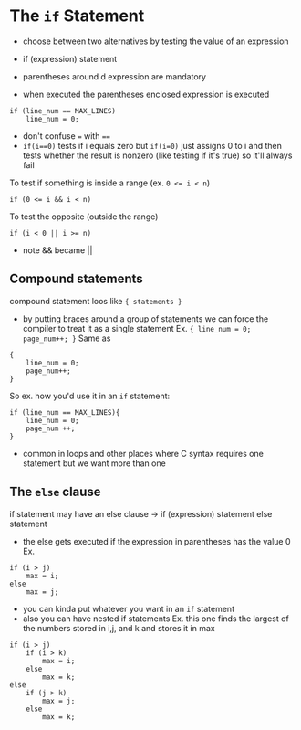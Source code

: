 # The `if` Statement

- choose between two alternatives by testing the value of an expression
- if (expression) statement

- parentheses around d expression are mandatory

- when executed the parentheses enclosed expression is executed
```
if (line_num == MAX_LINES)
    line_num = 0;
```
- don't confuse `=` with `==`
- `if(i==0)` tests if i equals zero but `if(i=0)` just assigns 0 to i and then tests whether the result is nonzero (like testing if it's true) so it'll always fail

To test if something  is inside a range (ex. `0 <= i < n`)
```
if (0 <= i && i < n)
```
To test the opposite (outside the range)
```
if (i < 0 || i >= n)
```
- note && became ||

## Compound statements 
compound statement loos like `{ statements }`
- by putting braces around a group of statements we can force the compiler to treat it as a single statement 
Ex. `{ line_num = 0; page_num++; }`
Same as 
```
{
    line_num = 0;
    page_num++;
}
```
So ex. how you'd use it in an `if` statement:
```
if (line_num == MAX_LINES){
    line_num = 0;
    page_num ++;
}
```

- common in loops and other places where C syntax requires one statement but we want more than one

## The `else` clause
if statement may have an else clause -> if (expression) statement else statement
- the else gets executed if the expression in parentheses has the value 0
Ex.
```
if (i > j)
    max = i;
else
    max = j;
```
- you can kinda put whatever you want in an `if` statement
- also you can have nested if statements
Ex. this one finds the largest of the numbers stored in i,j, and k and stores it in max
```
if (i > j)
    if (i > k)
        max = i;
    else
        max = k;
else
    if (j > k)
        max = j;
    else
        max = k;
```

